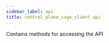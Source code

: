 ```yaml
---
sidebar_label: api
title: control_plane_cage_client.api
---
```


Contains methods for accessing the API

